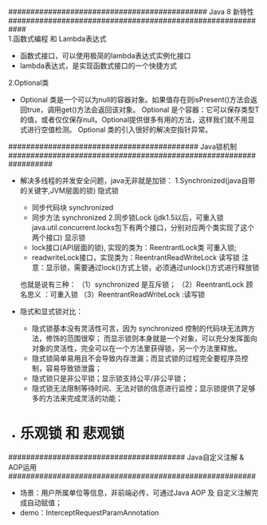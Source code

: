 

############################################# Java 8 新特性  ############################################################    
1.函数式编程 和 Lambda表达式
  - 函数式接口，可以使用极简的lambda表达式实例化接口
  - lambda表达式，是实现函数式接口的一个快捷方式
    
2.Optional类
  - Optional 类是一个可以为null的容器对象。如果值存在则isPresent()方法会返回true，调用get()方法会返回该对象。
    Optional 是个容器：它可以保存类型T的值，或者仅仅保存null。Optional提供很多有用的方法，这样我们就不用显式进行空值检测。
    Optional 类的引入很好的解决空指针异常。



########################################### Java锁机制 ##################################################################
- 解决多线程的并发安全问题，java无非就是加锁：
  1.Synchronized(java自带的关键字,JVM层面的锁) 隐式锁
    - 同步代码块 synchronized 
    - 同步方法 synchronized 
  2.同步锁Lock (jdk1.5以后，可重入锁java.util.concurrent.locks包下有两个接口，分别对应两个类实现了这个两个接口) 显示锁
    - lock接口(API层面的锁), 实现的类为：ReentrantLock类 可重入锁;
    - readwriteLock接口，实现类为：ReentrantReadWriteLock 读写锁
  注意：显示锁，需要通过lock()方式上锁，必须通过unlock()方式进行释放锁

  也就是说有三种：
  （1）synchronized 是互斥锁；
  （2）ReentrantLock 顾名思义 ：可重入锁
  （3）ReentrantReadWriteLock :读写锁
  
- 隐式和显式锁对比：
  - 隐式锁基本没有灵活性可言，因为 synchronized 控制的代码块无法跨方法，修饰的范围很窄；
    而显示锁则本身就是一个对象，可以充分发挥面向对象的灵活性，完全可以在一个方法里获得锁，另一个方法里释放。
  - 隐式锁简单易用且不会导致内存泄漏；而显式锁的过程完全要程序员控制，容易导致锁泄露；
  - 隐式锁只是非公平锁；显示锁支持公平/非公平锁；
  - 隐式锁无法限制等待时间、无法对锁的信息进行监控；显示锁提供了足够多的方法来完成灵活的功能；
  
- # 乐观锁 和 悲观锁


  
######################################## Java自定义注解 & AOP运用 ######################################################## 
- 场景：用户所属单位等信息，非前端必传，可通过Java AOP 及 自定义注解完成自动赋值；
- demo：InterceptRequestParamAnnotation

